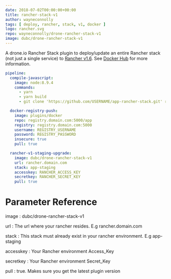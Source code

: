 ```yaml
---
date: 2018-07-02T00:00:00+00:00
title: rancher-stack-v1
author: wayneconnolly
tags: [ deploy, rancher, stack, v1, docker ]
logo: rancher.svg
repo: wayneconnolly/drone-rancher-stack-v1
image: dubc/drone-rancher-stack-v1
---
```


A drone.io Rancher Stack plugin to deploy/update an entire Rancher stack (not just a single service) to [Rancher v1.6](https://rancher.com/docs/rancher/v1.6/en/). See [Docker Hub](https://hub.docker.com/r/dubc/drone-rancher-stack-v1/) for more information.

```yaml
pipeline:
  compile-javascript:
    image: node:8.9.4
    commands:
      - yarn
      - yarn build
      - git clone 'https://github.com/USERNAME/app-rancher-stack.git' rancher

  docker-registry-push:
    image: plugins/docker
    repo: registry.domain.com:5000/app
    registry: registry.domain.com:5000
    username: REGISTRY_USERNAME
    password: REGISTRY_PASSWORD
    insecure: true
    pull: true

  rancher-v1-staging-upgrade:
    image: dubc/drone-rancher-stack-v1
    url: rancher.domain.com
    stack: app-staging        
    accesskey: RANCHER_ACCESS_KEY
    secretkey: RANCHER_SECRET_KEY
    pull: true
```

# Parameter Reference

image
: dubc/drone-rancher-stack-v1  

url
: The url where your rancher resides. E.g rancher.domain.com

stack
: This stack must already exist in your rancher environment. E.g app-staging

accesskey
: Your Rancher environment Access_Key

secretkey
: Your Rancher environment Secret_Key

pull
: true. Makes sure you get the latest plugin version
